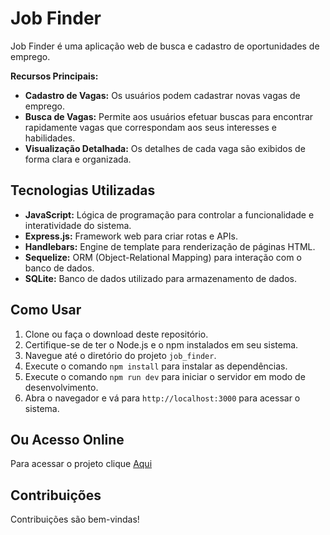 # Job Finder
Job Finder é uma aplicação web de busca e cadastro de oportunidades de emprego.

**Recursos Principais:** <br>

- **Cadastro de Vagas:** Os usuários podem cadastrar novas vagas de emprego.<br>
- **Busca de Vagas:** Permite aos usuários efetuar buscas para encontrar rapidamente vagas que correspondam aos seus interesses e habilidades.<br>
- **Visualização Detalhada:** Os detalhes de cada vaga são exibidos de forma clara e organizada.<br>


## Tecnologias Utilizadas

- **JavaScript:** Lógica de programação para controlar a funcionalidade e interatividade do sistema.
- **Express.js:** Framework web para criar rotas e APIs.
- **Handlebars:** Engine de template para renderização de páginas HTML.
- **Sequelize:** ORM (Object-Relational Mapping) para interação com o banco de dados.
- **SQLite:** Banco de dados utilizado para armazenamento de dados.

## Como Usar

1. Clone ou faça o download deste repositório.
2. Certifique-se de ter o Node.js e o npm instalados em seu sistema.
3. Navegue até o diretório do projeto `job_finder`.
4. Execute o comando `npm install` para instalar as dependências.
5. Execute o comando `npm run dev` para iniciar o servidor em modo de desenvolvimento.
6. Abra o navegador e vá para `http://localhost:3000` para acessar o sistema.

## Ou Acesso Online
Para acessar o projeto clique [Aqui](https://jobfinder-d71f5.web.app/)

## Contribuições

Contribuições são bem-vindas!


